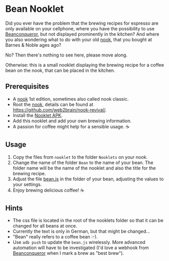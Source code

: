# Bean Nooklet
Did you ever have the problem that the brewing recipes for espresso are only available on your cellphone, where you have the possibility to use [Beanconqueror](https://github.com/graphefruit/Beanconqueror), but not displayed prominently in the kitchen? And where you also wondering what to do with your old [nook](https://en.wikipedia.org/wiki/Barnes_%26_Noble_Nook_1st_Edition), that you bought at Barnes & Noble ages ago?  

No? Then there's nothing to see here, please move along.  

Otherwise: this is a small nooklet displaying the brewing recipe for a coffee bean on the nook, that can be placed in the kitchen.

## Prerequisites
* A [nook](https://en.wikipedia.org/wiki/Barnes_%26_Noble_Nook_1st_Edition) 1st edition, sometimes also called nook classic.
* Root the [nook](https://en.wikipedia.org/wiki/Barnes_%26_Noble_Nook_1st_Edition), details can be found at https://github.com/web2brain/nook-revival/.
* Install the [Nooklet APK](https://github.com/web2brain/nook-revival/blob/master/apks/nooklet.apk).
* Add this nooklet and add your own brewing information.
* A passion for coffee might help for a sensible usage. :coffee:

## Usage
1. Copy the files from `nooklet` to the folder `Nooklets` on your nook.
1. Change the name of the folder `Bean` to the name of your bean. The folder name will be the name of the nooklet and also the title for the brewing recipe.
1. Adjust the file [bean.js](Beans/bean.js) in the folder of your bean, adjusting the values to your settings.
1. Enjoy brewing delicious coffee! :coffee:

## Hints
- The css file is located in the root of the nooklets folder so that it can be changed for all beans at once.
- Currently the text is only in German, but that might be changed...
- "Bean" really refers to a coffee bean :-).
- Use `adb push` to update the `bean.js` wirelessly. More advanced automation will have to be investigated (I'd love a webhook from [Beanconqueror](https://github.com/graphefruit/Beanconqueror) when I mark a brew as "best brew").